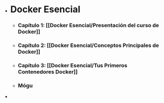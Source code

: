 - # Docker Esencial
	- ### Capítulo 1: [[Docker Esencial/Presentación del curso de Docker]]
	- ### Capítulo 2: [[Docker Esencial/Conceptos Principales de Docker]]
	- ### Capítulo 3: [[Docker Esencial/Tus Primeros Contenedores Docker]]
	- ### Mógu
-